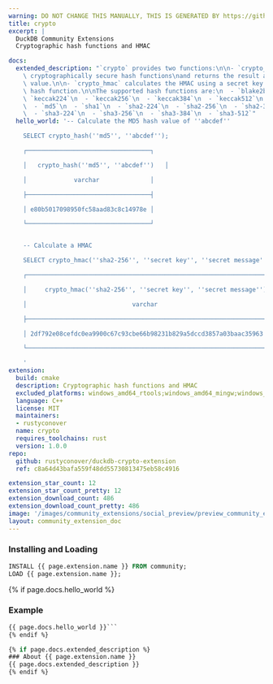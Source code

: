 ```yaml
---
warning: DO NOT CHANGE THIS MANUALLY, THIS IS GENERATED BY https://github/duckdb/community-extensions repository, check README there
title: crypto
excerpt: |
  DuckDB Community Extensions
  Cryptographic hash functions and HMAC

docs:
  extended_description: "`crypto` provides two functions:\n\n- `crypto_hash` applies\
    \ cryptographically secure hash functions\nand returns the result as a hex encoded\
    \ value.\n\n- `crypto_hmac` calculates the HMAC using a secret key and a\nspecific\
    \ hash function.\n\nThe supported hash functions are:\n  - `blake2b-512`\n  -\
    \ `keccak224`\n  - `keccak256`\n  - `keccak384`\n  - `keccak512`\n  - `md4`\n\
    \  - `md5`\n  - `sha1`\n  - `sha2-224`\n  - `sha2-256`\n  - `sha2-384`\n  - `sha2-512`\n\
    \  - `sha3-224`\n  - `sha3-256`\n  - `sha3-384`\n  - `sha3-512`"
  hello_world: '-- Calculate the MD5 hash value of ''abcdef''

    SELECT crypto_hash(''md5'', ''abcdef'');

    ┌──────────────────────────────────┐

    │   crypto_hash(''md5'', ''abcdef'')   │

    │             varchar              │

    ├──────────────────────────────────┤

    │ e80b5017098950fc58aad83c8c14978e │

    └──────────────────────────────────┘


    -- Calculate a HMAC

    SELECT crypto_hmac(''sha2-256'', ''secret key'', ''secret message'');

    ┌──────────────────────────────────────────────────────────────────┐

    │     crypto_hmac(''sha2-256'', ''secret key'', ''secret message'')      │

    │                             varchar                              │

    ├──────────────────────────────────────────────────────────────────┤

    │ 2df792e08cefdc0ea9900c67c93cbe66b98231b829a5dccd3857a03baac35963 │

    └──────────────────────────────────────────────────────────────────┘

    '
extension:
  build: cmake
  description: Cryptographic hash functions and HMAC
  excluded_platforms: windows_amd64_rtools;windows_amd64_mingw;windows_amd64;linux_amd64_musl
  language: C++
  license: MIT
  maintainers:
  - rustyconover
  name: crypto
  requires_toolchains: rust
  version: 1.0.0
repo:
  github: rustyconover/duckdb-crypto-extension
  ref: c8a64d43bafa559f48dd55730813475eb58c4916

extension_star_count: 12
extension_star_count_pretty: 12
extension_download_count: 486
extension_download_count_pretty: 486
image: '/images/community_extensions/social_preview/preview_community_extension_crypto.png'
layout: community_extension_doc
---
```


### Installing and Loading
```sql
INSTALL {{ page.extension.name }} FROM community;
LOAD {{ page.extension.name }};
```

{% if page.docs.hello_world %}
### Example
```sql
{{ page.docs.hello_world }}```
{% endif %}

{% if page.docs.extended_description %}
### About {{ page.extension.name }}
{{ page.docs.extended_description }}
{% endif %}


